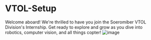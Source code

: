 # VTOL-Setup
Welcome aboard! We're thrilled to have you join the Soeromiber VTOL Division's Internship. Get ready to explore and grow as you dive into robotics, computer vision, and all things copter!
![image](https://github.com/user-attachments/assets/30ae16a2-1608-486b-869a-5a36010176a8)

